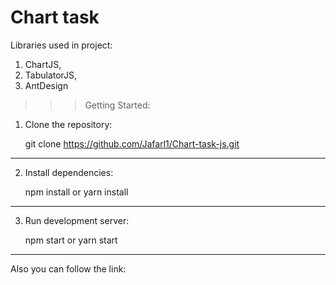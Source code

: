 # Chart task

Libraries used in project:

1. ChartJS,
2. TabulatorJS,
3. AntDesign

> > > Getting Started:

1. Clone the repository:

   git clone https://github.com/Jafarl1/Chart-task-js.git

---

2. Install dependencies:

   npm install
   or
   yarn install

---

3. Run development server:

   npm start
   or
   yarn start

---

Also you can follow the link:

